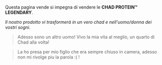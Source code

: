 Questa pagina vende si impegna di vendere le __CHAD PROTEIN™ LEGENDARY__.  

_Il nostro prodotto vi trasformerà in un vero chad e nell'uomo/donna dei vostri sogni._

> Adesso sono un altro uomo! Vivo la mia vita al meglio, un quarto di Chad alla volta!

> La ho presa per mio figlio che era sempre chiuso in camera, adesso non mi rivolge piu la parola :( !